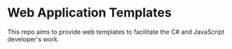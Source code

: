 # Web Application Templates
Тhis repo aims to provide web templates to facilitate the C# and JavaScript developer's work.
